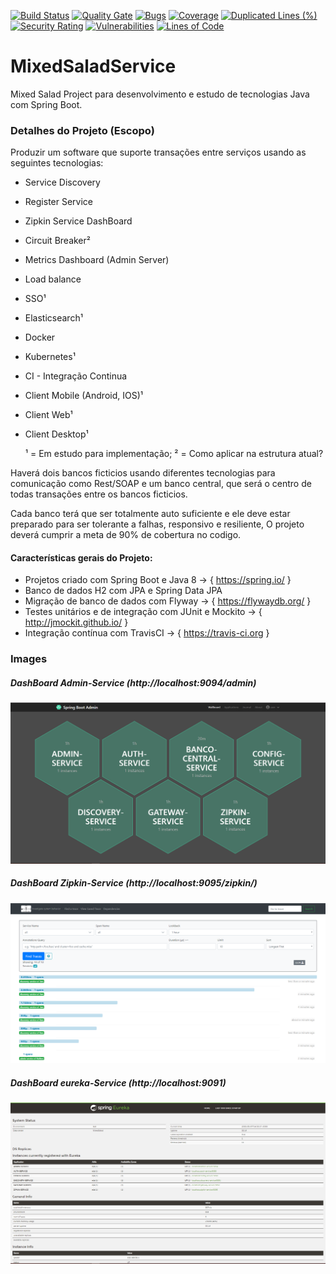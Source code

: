 [![Build Status](https://travis-ci.org/Nosbielc/MixedSaladService.svg?branch=master)](https://travis-ci.org/Nosbielc/MixedSaladService)
[![Quality Gate](https://sonarcloud.io/api/project_badges/measure?project=com.nosbielc.mixed.salad:mixed-salad-service&metric=alert_status)](https://sonarcloud.io/dashboard/index/com.nosbielc.mixed.salad:mixed-salad-service)
[![Bugs](https://sonarcloud.io/api/project_badges/measure?project=com.nosbielc.mixed.salad%3Amixed-salad-service&metric=bugs)](https://sonarcloud.io/dashboard?id=com.nosbielc.mixed.salad%3Amixed-salad-service)
[![Coverage](https://sonarcloud.io/api/project_badges/measure?project=com.nosbielc.mixed.salad%3Amixed-salad-service&metric=coverage)](https://sonarcloud.io/dashboard?id=com.nosbielc.mixed.salad%3Amixed-salad-service)
[![Duplicated Lines (%)](https://sonarcloud.io/api/project_badges/measure?project=com.nosbielc.mixed.salad%3Amixed-salad-service&metric=duplicated_lines_density)](https://sonarcloud.io/dashboard?id=com.nosbielc.mixed.salad%3Amixed-salad-service)
[![Security Rating](https://sonarcloud.io/api/project_badges/measure?project=com.nosbielc.mixed.salad%3Amixed-salad-service&metric=security_rating)](https://sonarcloud.io/dashboard?id=com.nosbielc.mixed.salad%3Amixed-salad-service)
[![Vulnerabilities](https://sonarcloud.io/api/project_badges/measure?project=com.nosbielc.mixed.salad%3Amixed-salad-service&metric=vulnerabilities)](https://sonarcloud.io/dashboard?id=com.nosbielc.mixed.salad%3Amixed-salad-service)
[![Lines of Code](https://sonarcloud.io/api/project_badges/measure?project=com.nosbielc.mixed.salad%3Amixed-salad-service&metric=ncloc)](https://sonarcloud.io/dashboard?id=com.nosbielc.mixed.salad%3Amixed-salad-service)

# MixedSaladService
 Mixed Salad Project para desenvolvimento e estudo de tecnologias Java com Spring Boot.
 
 ### Detalhes do Projeto (Escopo)
  
  Produzir um software que suporte transações entre serviços usando as seguintes 
  tecnologias:
 
  * Service Discovery
  * Register Service
  * Zipkin Service DashBoard
  * Circuit Breaker²
  * Metrics Dashboard (Admin Server)
  * Load balance
  * SSO¹
  * Elasticsearch¹
  * Docker 
  * Kubernetes¹
  * CI - Integração Continua 
  * Client Mobile (Android, IOS)¹
  * Client Web¹
  * Client Desktop¹
    
    ¹ = Em estudo para implementação;
    ² = Como aplicar na estrutura atual?
  
  Haverá dois bancos ficticios usando diferentes tecnologias para comunicação 
  como Rest/SOAP e um banco central, que será o centro de todas transações entre 
  os bancos ficticios.
  
  Cada banco terá que ser totalmente auto suficiente e ele deve estar preparado 
  para ser tolerante a falhas, responsivo e resiliente, O projeto deverá cumprir
  a meta de 90% de cobertura no codigo.
 
 #### Características gerais do Projeto:  
 * Projetos criado com Spring Boot e Java 8 -> { https://spring.io/ }
 * Banco de dados H2 com JPA e Spring Data JPA 
 * Migração de banco de dados com Flyway -> { https://flywaydb.org/ }
 * Testes unitários e de integração com JUnit e Mockito -> { http://jmockit.github.io/ }
 * Integração contínua com TravisCI -> { https://travis-ci.org }

 ### Images
 
 ##### DashBoard Admin-Service (http://localhost:9094/admin)
 ![](images/DashBoardAdmin.png)
 
 ##### DashBoard Zipkin-Service (http://localhost:9095/zipkin/)
 ![](images/DashBoardZipkin.PNG)
 
 ##### DashBoard eureka-Service (http://localhost:9091)
  ![](images/DashBoardEureka.PNG)
    